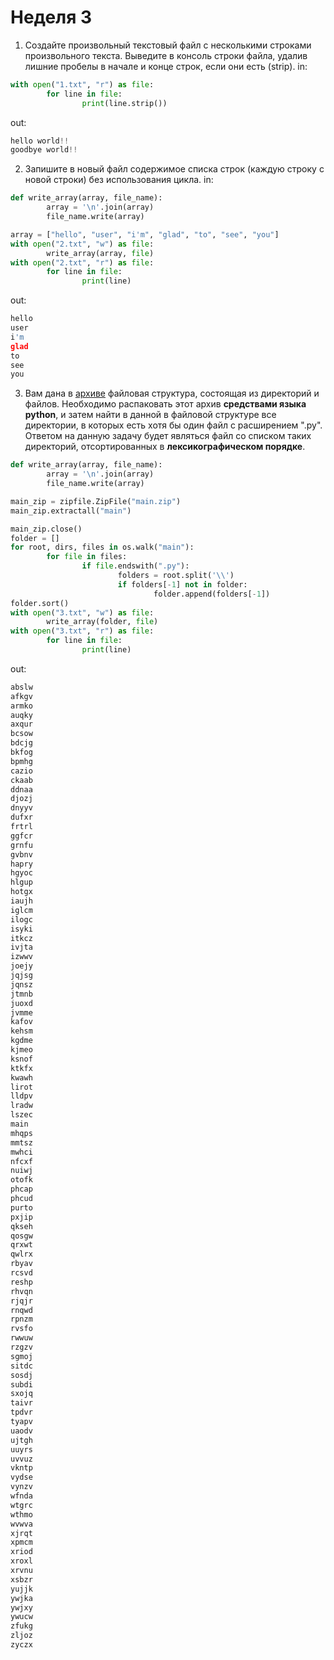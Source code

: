# Неделя 3
1. Создайте произвольный текстовый файл с несколькими строками произвольного текста. Выведите в консоль строки файла, удалив лишние пробелы в начале и конце строк, если они есть (strip).
in:
```python
with open("1.txt", "r") as file:
        for line in file:
                print(line.strip())
```
out:
```python
hello world!!
goodbye world!!
```
2. Запишите в новый файл содержимое списка строк (каждую строку с новой строки) без использования цикла.
in:
```python
def write_array(array, file_name):
        array = '\n'.join(array)
        file_name.write(array)

array = ["hello", "user", "i'm", "glad", "to", "see", "you"]
with open("2.txt", "w") as file:
        write_array(array, file)
with open("2.txt", "r") as file:
        for line in file:
                print(line)
```
out:
```python
hello
user
i'm
glad
to
see
you
```
3. Вам дана в [архиве](http://cs.mipt.ru/advanced_python/extra/lab3/main.zip) файловая структура, состоящая из директорий и файлов.
Необходимо распаковать этот архив **средствами языка python**, и затем найти в данной в файловой структуре все директории, в которых есть хотя бы один файл с расширением ".py".
Ответом на данную задачу будет являться файл со списком таких директорий, отсортированных в **лексикографическом порядке**.
```python
def write_array(array, file_name):
        array = '\n'.join(array)
        file_name.write(array)

main_zip = zipfile.ZipFile("main.zip")
main_zip.extractall("main")

main_zip.close()
folder = []
for root, dirs, files in os.walk("main"):
        for file in files:
                if file.endswith(".py"):
                        folders = root.split('\\')
                        if folders[-1] not in folder:
                                folder.append(folders[-1])
folder.sort()
with open("3.txt", "w") as file:
        write_array(folder, file)
with open("3.txt", "r") as file:
        for line in file:
                print(line)
```
out:
```python
abslw
afkgv
armko
auqky
axqur
bcsow
bdcjg
bkfog
bpmhg
cazio
ckaab
ddnaa
djozj
dnyyv
dufxr
frtrl
ggfcr
grnfu
gvbnv
hapry
hgyoc
hlgup
hotgx
iaujh
iglcm
ilogc
isyki
itkcz
ivjta
izwwv
joejy
jqjsg
jqnsz
jtmnb
juoxd
jvmme
kafov
kehsm
kgdme
kjmeo
ksnof
ktkfx
kwawh
lirot
lldpv
lradw
lszec
main
mhqps
mmtsz
mwhci
nfcxf
nuiwj
otofk
phcap
phcud
purto
pxjip
qkseh
qosgw
qrxwt
qwlrx
rbyav
rcsvd
reshp
rhvqn
rjqjr
rnqwd
rpnzm
rvsfo
rwwuw
rzgzv
sgmoj
sitdc
sosdj
subdi
sxojq
taivr
tpdvr
tyapv
uaodv
ujtgh
uuyrs
uvvuz
vkntp
vydse
vynzv
wfnda
wtgrc
wthmo
wvwva
xjrqt
xpmcm
xriod
xroxl
xrvnu
xsbzr
yujjk
ywjka
ywjxy
ywucw
zfukg
zljoz
zyczx
```

